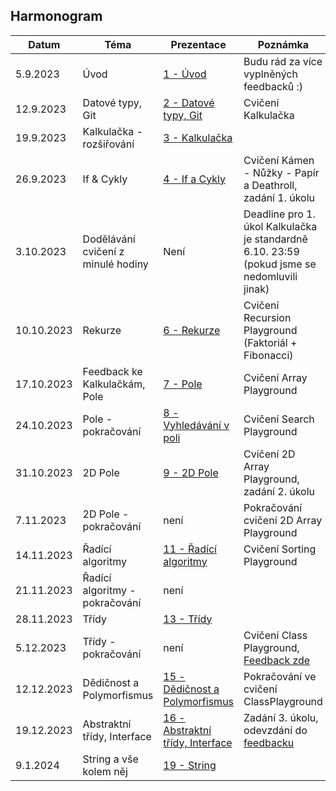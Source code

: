 ## Harmonogram
| Datum | Téma | Prezentace | Poznámka |
| --- | --- | --- | --- |
| 5.9.2023 | Úvod | [1 - Úvod](https://github.com/Yeenya/Gymvod_23-24/blob/main/Oktavy/1%20-%205.9.2023/Prezentace_pdf.pdf) | Budu rád za více vyplněných feedbacků :) |
| 12.9.2023 | Datové typy, Git | [2 - Datové typy, Git](https://github.com/Yeenya/Gymvod_23-24/blob/main/Oktavy/2%20-%2012.9.2023/Okt%C3%A1vy%202.%20-%2012.9.2023.pdf) | Cvičení Kalkulačka |
| 19.9.2023 | Kalkulačka - rozšiřování | [3 - Kalkulačka](https://github.com/Yeenya/Gymvod_23-24/blob/main/Oktavy/3%20-%2019.9.2023/Okt%C3%A1vy%203.%20-%2019.9.2023.pdf) |  |
| 26.9.2023 | If & Cykly | [4 - If a Cykly](https://github.com/Yeenya/Gymvod_23-24/blob/main/Oktavy/4%20-%2026.9.2023/Okt%C3%A1vy%204.%20-%2026.9.2023.pdf) | Cvičení Kámen - Nůžky - Papír a Deathroll, zadání 1. úkolu |
| 3.10.2023 | Dodělávání cvičení z minulé hodiny | Není | Deadline pro 1. úkol Kalkulačka je standardně 6.10. 23:59 (pokud jsme se nedomluvili jinak) |
| 10.10.2023 | Rekurze | [6 - Rekurze](https://github.com/Yeenya/Gymvod_23-24/blob/main/Oktavy/6%20-%2010.10.2023/Okt%C3%A1vy%206.%20-%2010.10.2023.pdf) | Cvičení Recursion Playground (Faktoriál + Fibonacci) |
| 17.10.2023 | Feedback ke Kalkulačkám, Pole | [7 - Pole](https://github.com/Yeenya/Gymvod_23-24/blob/main/Oktavy/7%20-%2017.10.2023/Okt%C3%A1vy%207.%20-%2017.10.2023.pdf) | Cvičení Array Playground |
| 24.10.2023 | Pole - pokračování | [8 - Vyhledávání v poli](https://github.com/Yeenya/Gymvod_23-24/blob/main/Oktavy/8%20-%2024.10.2023/Okt%C3%A1vy%208.%20-%2024.10.2023.pdf) | Cvičení Search Playground |
| 31.10.2023 | 2D Pole | [9 - 2D Pole](https://github.com/Yeenya/Gymvod_23-24/blob/main/Oktavy/9%20-%2031.10.2023/Okt%C3%A1vy%209.%20-%2031.10.2023.pdf) | Cvičení 2D Array Playground, zadání 2. úkolu |
| 7.11.2023 | 2D Pole - pokračování | není | Pokračování cvičení 2D Array Playground |
| 14.11.2023 | Řadící algoritmy | [11 - Řadící algoritmy](https://github.com/Yeenya/Gymvod_23-24/blob/main/Oktavy/11%20-%2014.11.2023/Okt%C3%A1vy%2011.%20-%2014.11.2023.pdf) | Cvičení Sorting Playground |
| 21.11.2023 | Řadící algoritmy - pokračování | není | |
| 28.11.2023 | Třídy | [13 - Třídy](https://github.com/Yeenya/Gymvod_23-24/blob/main/Oktavy/13%20-%2028.11.2023/Okt%C3%A1vy%2013.%20-%2028.11.2023.pdf) |  |
| 5.12.2023 | Třídy - pokračování | není | Cvičení Class Playground, [Feedback zde](https://forms.gle/JTUh5hqnDjaNyh6h6) |
| 12.12.2023 | Dědičnost a Polymorfismus | [15 - Dědičnost a Polymorfismus](https://github.com/Yeenya/Gymvod_23-24/blob/main/Oktavy/15%20-%2012.12.2023/Okt%C3%A1vy%2015.%20-%2012.12.2023.pdf) | Pokračování ve cvičení ClassPlayground |
| 19.12.2023 | Abstraktní třídy, Interface | [16 - Abstraktní třídy, Interface](https://github.com/Yeenya/Gymvod_23-24/blob/main/Oktavy/16%20-%2019.12.2023/Okt%C3%A1vy%2016.%20-%2019.12.2023.pdf) | Zadání 3. úkolu, odevzdání do [feedbacku](https://forms.gle/gnNTSUU69JWyxtBs8) |
| 9.1.2024 | String a vše kolem něj | [19 - String](https://github.com/Yeenya/Gymvod_23-24/blob/main/Oktavy/19%20-%209.1.2024/Okt%C3%A1vy%2019.%20-%209.1.2024.pdf) |  |
